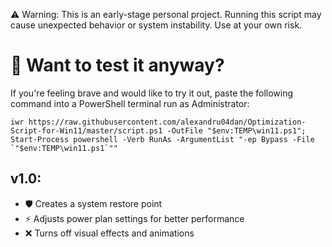 ⚠️ Warning: This is an early-stage personal project. Running this script may cause unexpected behavior or system instability. Use at your own risk.

# 🚀 Want to test it anyway? #
If you're feeling brave and would like to try it out, paste the following command into a PowerShell terminal run as Administrator:
```
iwr https://raw.githubusercontent.com/alexandru04dan/Optimization-Script-for-Win11/master/script.ps1 -OutFile "$env:TEMP\win11.ps1"; Start-Process powershell -Verb RunAs -ArgumentList "-ep Bypass -File `"$env:TEMP\win11.ps1`""
```


## v1.0: ##
- 🛡️ Creates a system restore point
- ⚡ Adjusts power plan settings for better performance
- ❌ Turns off visual effects and animations
